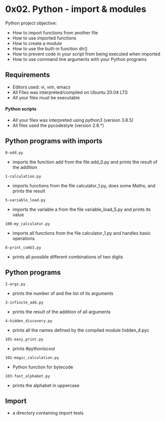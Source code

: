 # 0x02. Python - import & modules
Python project objective:

- How to import functions from another file
- How to use imported functions
- How to create a module
- How to use the built-in function dir()
- How to prevent code in your script from being executed when imported
- How to use command line arguments with your Python programs

## Requirements
- Editors used: vi, vim, emacs
- All Files was  interpreted/compiled on Ubuntu 20.04 LTS 
- All your files must be executable

#### Python scripts
- All your files was interpreted using python3 (version 3.8.5)
- All files used the pycodestyle (version 2.8.*)



## Python programs with imports
`0-add.py`

-  imports the function add from the file add_0.py and prints the result of the addition

`1-calculation.py`

-  imports functions from the file calculator_1.py, does some Maths, and prints the result

`5-variable_load.py`

-  imports the variable a from the file variable_load_5.py and prints its value

`100-my_calculator.py`

-  imports all functions from the file calculator_1.py and handles basic operations

`6-print_comb3.py`

- prints all possible different combinations of two digits


## Python programs

`2-args.py`

-  prints the number of and the list of its arguments

`3-infinite_add.py `

-  prints the result of the addition of all arguments

`4-hidden_discovery.py`

-  prints all the names defined by the compiled module hidden_4.pyc

`101-easy_print.py `

-  prints #pythoniscool

`102-magic_calculation.py`

- Python function for bytecode

`103-fast_alphabet.py`

- prints the alphabet in uppercase


## Import
-  a directory containing import tests
